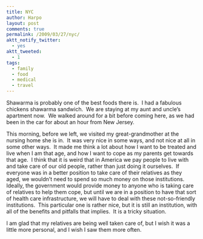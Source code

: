 ```yaml
---
title: NYC
author: Harpo
layout: post
comments: true
permalink: /2009/03/27/nyc/
aktt_notify_twitter:
  - yes
aktt_tweeted:
  - 1
tags:
  - family
  - food
  - medical
  - travel
---
```

Shawarma is probably one of the best foods there is.  I had a fabulous chickens shawarma sandwich.  We are staying at my aunt and uncle&#8217;s apartment now.  We walked around for a bit before coming here, as we had been in the car for about an hour from New Jersey.

This morning, before we left, we visited my great-grandmother at the nursing home she is in.  It was very nice in some ways, and not nice at all in some other ways.  It made me think a lot about how I want to be treated and live when I am that age, and how I want to cope as my parents get towards that age.  I think that it is weird that in America we pay people to live with and take care of our old people, rather than just doing it ourselves.  If everyone was in a better position to take care of their relatives as they aged, we wouldn&#8217;t need to spend so much money on those institutions.  Ideally, the government would provide money to anyone who is taking care of relatives to help them cope, but until we are in a position to have that sort of health care infrastructure, we will have to deal with these not-so-friendly institutions.  This particular one is rather nice, but it is still an institution, with all of the benefits and pitfalls that implies.  It is a tricky situation.

I am glad that my relatives are being well taken care of, but I wish it was a little more personal, and I wish I saw them more often.